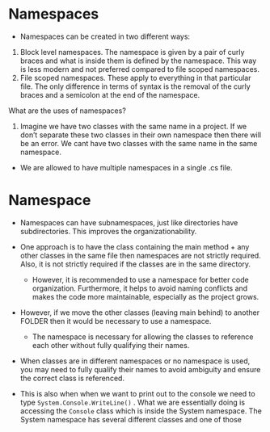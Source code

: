 # Namespaces
- Namespaces can be created in two different ways:
1. Block level namespaces. The namespace is given by a pair of curly braces and what is inside them is defined by the namespace. This way is less modern and not preferred compared to file scoped namespaces.
2. File scoped namespaces. These apply to everything in that particular file. The only difference in terms of syntax is the removal of the curly braces and a semicolon at the end of the namespace.


What are the uses of namespaces?
1. Imagine we have two classes with the same name in a project. If we don’t separate these two classes in their own namespace then there will be an error. We cant have two classes with the same name in the same namespace. 
- We are allowed to have multiple namespaces in a single .cs file.


# Namespace

- Namespaces can have subnamespaces, just like directories have subdirectories. This improves the organizationability.
- One approach is to have the class containing the main method + any other classes in the same file then namespaces are not strictly required. Also, it is not strictly required if the classes are in the same directory.
    - However, it is recommended to use a namespace for better code organization. Furthermore, it helps to avoid naming conflicts and makes the code more maintainable, especially as the project grows.
- However, if we move the other classes (leaving main behind) to another FOLDER then it would be necessary to use a namespace.
    - The namespace is necessary for allowing the classes to reference each other without fully qualifying their names.
- When classes are in different namespaces or no namespace is used, you may need to fully qualify their names to avoid ambiguity and ensure the correct class is referenced.

- This is also when when we want to print out to the console we need to type `System.Console.WriteLine()` . What we are essentially doing is accessing the `Console` class which is inside the System namespace. The System namespace has several different classes and one of those